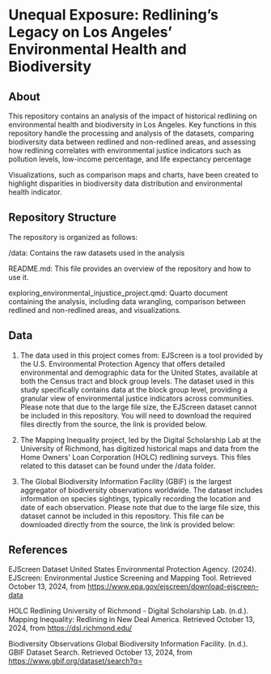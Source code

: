 # Unequal Exposure: Redlining’s Legacy on Los Angeles’ Environmental Health and Biodiversity

## About

This repository contains an analysis of the impact of historical redlining on environmental health and biodiversity in Los Angeles. Key functions in this repository handle the processing and analysis of the datasets, comparing biodiversity data between redlined and non-redlined areas, and assessing how redlining correlates with environmental justice indicators such as pollution levels, low-income percentage, and life expectancy percentage

Visualizations, such as comparison maps and charts, have been created to highlight disparities in biodiversity data distribution and environmental health indicator.

## Repository Structure

The repository is organized as follows:

/data: Contains the raw datasets used in the analysis

README.md: This file provides an overview of the repository and how to use it.

exploring_environmental_injustice_project.qmd: Quarto document containing the analysis, including data wrangling, comparison between redlined and non-redlined areas, and visualizations.

## Data

1. The data used in this project comes from:
EJScreen is a tool provided by the U.S. Environmental Protection Agency that offers detailed environmental and demographic data for the United States, available at both the Census tract and block group levels. The dataset used in this study specifically contains data at the block group level, providing a granular view of environmental justice indicators across communities. Please note that due to the large file size, the EJScreen dataset cannot be included in this repository. You will need to download the required files directly from the source, the link is provided below.

2. The Mapping Inequality project, led by the Digital Scholarship Lab at the University of Richmond, has digitized historical maps and data from the Home Owners' Loan Corporation (HOLC) redlining surveys. This files related to this dataset can be found under the /data folder.

3. The Global Biodiversity Information Facility (GBIF) is the largest aggregator of biodiversity observations worldwide. The dataset includes information on species sightings, typically recording the location and date of each observation. Please note that due to the large file size, this dataset cannot be included in this repository. This file can be downloaded directly from the source, the link is provided below:

## References

EJScreen Dataset
United States Environmental Protection Agency. (2024). EJScreen: Environmental Justice Screening and Mapping Tool. Retrieved October 13, 2024, from https://www.epa.gov/ejscreen/download-ejscreen-data

HOLC Redlining
University of Richmond - Digital Scholarship Lab. (n.d.). Mapping Inequality: Redlining in New Deal America. Retrieved October 13, 2024, from https://dsl.richmond.edu/

Biodiversity Observations
Global Biodiversity Information Facility. (n.d.). GBIF Dataset Search. Retrieved October 13, 2024, from https://www.gbif.org/dataset/search?q=
